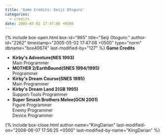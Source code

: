 ```yaml
---
title: 'Game Credits: Seiji Otoguro'
categories:
  - credits
date: 2005-05-02 17:47:08 +0500
---
```

{% include box-open.html box-id="965" title="Seiji Otoguro:" author-id="2262" timestamp="2005-05-02 17:47:08 +0500" type="norm" dbname="box40674" last-modified-by="127" %}
<b>Game Credits</b>
<UL>
<LI><b>Kirby's Adventure(NES 1993)</b><BR />
Main Programmer</LI>
<LI><b>MOTHER 2/EarthBound(SNES 1994/1995)</b><BR />
Programmer</LI>
<LI><b>Kirby's Dream Course(SNES 1995)</b><BR />
Main Programmer</LI>
<LI><b>Kirby's Dream Land 2(GB 1995)</b><BR />
Support-Tools Programmer</LI>
<LI><b>Super Smash Brothers Melee(GCN 2001)</b><BR />
Figure Programmer<BR />
Enemy Programmer<BR />
Device Programmer</LI>
</UL>
{% include box-close.html author-name="KingDarian" last-modified-on="2008-06-07 17:56:25 +0500" last-modified-by-name="KingDarian" %}
